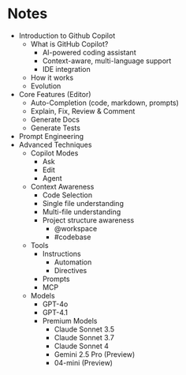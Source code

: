 # Notes

- Introduction to Github Copilot
  - What is GitHub Copilot?
    - AI-powered coding assistant
    - Context-aware, multi-language support
    - IDE integration
  - How it works
  - Evolution
- Core Features (Editor)
  - Auto-Completion (code, markdown, prompts)
  - Explain, Fix, Review & Comment
  - Generate Docs
  - Generate Tests
- Prompt Engineering
- Advanced Techniques
  - Copilot Modes
    - Ask
    - Edit
    - Agent
  - Context Awareness
    - Code Selection
    - Single file understanding
    - Multi-file understanding
    - Project structure awareness
      - @workspace
      - #codebase
  - Tools
    - Instructions
      - Automation
      - Directives
    - Prompts
    - MCP
  - Models
    - GPT-4o
    - GPT-4.1
    - Premium Models
      - Claude Sonnet 3.5
      - Claude Sonnet 3.7
      - Claude Sonnet 4
      - Gemini 2.5 Pro (Preview)
      - 04-mini (Preview)
  
